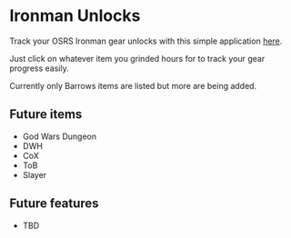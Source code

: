 # Ironman Unlocks

Track your OSRS Ironman gear unlocks with this simple application [here](https://adrianschung.github.io/ironman-unlocks/).

Just click on whatever item you grinded hours for to track your gear progress easily.

Currently only Barrows items are listed but more are being added.

## Future items

- God Wars Dungeon
- DWH
- CoX
- ToB
- Slayer

## Future features

- TBD
